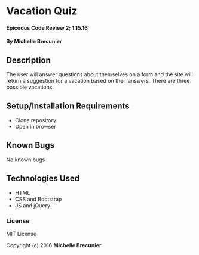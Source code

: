 # Vacation Quiz

#### Epicodus Code Review 2; 1.15.16

#### By Michelle Brecunier

## Description

The user will answer questions about themselves on a form and the site will return a suggestion for a vacation based on their answers. There are three possible vacations.

## Setup/Installation Requirements

* Clone repository
* Open in browser

## Known Bugs

No known bugs

## Technologies Used

* HTML
* CSS and Bootstrap
* JS and jQuery

### License

MIT License

Copyright (c) 2016 **Michelle Brecunier**

